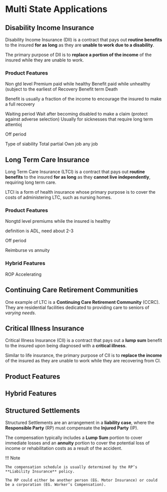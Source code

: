 # **Multi State Applications**

## **Disability Income Insurance**

Disability Income Insurance (DII) is a contract that pays out **routine benefits** to the insured **for as long** as they are **unable to work due to a disability**.

The primary purpose of DII is to **replace a portion of the income** of the insured while they are unable to work.

### **Product Features**


Non gtd level
Premium paid while healthy
Benefit paid while unhealthy (subject to the earliest of
Recovery
Benefit term
Death

Benefit is usually a fraction of the income to encourage the insured to make a full recovery

Waiting period
Wait after becoming disabled to make a claim (protect against adverse selection)
Usually for sicknesses that require long term attentioj

Off period

Type of siability 
Total partial
Own job any job

## **Long Term Care Insurance**

Long Term Care Insurance (LTCI) is a contract that pays out **routine benefits** to the insured **for as long** as they **cannot live independently**, requiring long term care.

LTCI is a form of health insurance whose primary purpose is to cover the costs of administering LTC, such as nursing homes.

### **Product Features**

Nongtd level premiums while the insured is healthy

definition is ADL, need about 2-3

Off period

Reimburse vs annuity

### **Hybrid Features**

ROP
Accelerating

## **Continuing Care Retirement Communities**

One example of LTC is a **Continuing Care Retirement Community** (CCRC). They are residential facilities dedicated to providing care to seniors of *varying needs*.


## **Critical Illness Insurance**

Critical Illness Insurance (CII) is a contract that pays out a **lump sum** benefit to the insured upon being diagnosed with a **critical illness**.

Similar to life insurance, the primary purpose of CII is to **replace the income** of the insured as they are unable to work while they are recovering from CI.

## Product Features

## Hybrid Features

## **Structured Settlements**

Structured Settlements are an arrangement in a **liability case**, where the **Responsible Party** (RP) must compensate the **Injured Party** (IP).

The compensation typically includes a **Lump Sum** portion to cover immediate losses and an **annuity** portion to cover the potential loss of income or rehabilitation costs as a result of the accident.

!!! Note

    The compensation schedule is usually determined by the RP’s **Liability Insurance** policy.
    
    The RP could either be another person (EG. Motor Insurance) or could be a corporation (EG. Worker’s Compensation).
    
 







